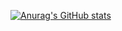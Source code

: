 [![Anurag's GitHub stats](https://github-readme-stats.vercel.app/api?username=ryanm2711)](https://github.com/anuraghazra/github-readme-stats)

<!--
**ryanm2711/ryanm2711** is a ✨ _special_ ✨ repository because its `README.md` (this file) appears on your GitHub profile.

Here are some ideas to get you started:

- 🔭 I’m currently working on ...
- 🌱 I’m currently learning ...
- 👯 I’m looking to collaborate on ...
- 🤔 I’m looking for help with ...
- 💬 Ask me about ...
- 📫 How to reach me: ...
- 😄 Pronouns: ...
- ⚡ Fun fact: ...
-->
